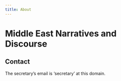 ```yaml
---
title: About
---
```

# Middle East Narratives and Discourse

## Contact

The secretary’s email is ‘secretary’ at this domain.